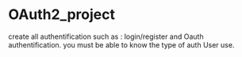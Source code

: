 # OAuth2_project
create all authentification such as : login/register and Oauth authentification. you must be able to know the type of auth User use.

